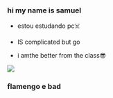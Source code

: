 ### hi my name is samuel
* estou estudando pc:skull_and_crossbones:

* IS  complicated but go
* i amthe better from the class:sunglasses:

![](https://encrypted-tbn0.gstatic.com/images?q=tbn:ANd9GcQXZpNwXm4KftZKUt5PzGPXQrw0Mp2_qzoB0aIQdTD5Fg&s)


### flamengo  e bad
